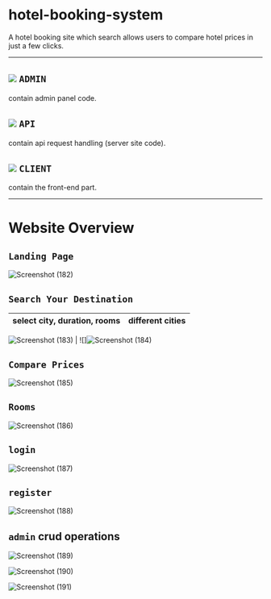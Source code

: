 # hotel-booking-system
A hotel booking site which search allows users to compare hotel prices in just a few clicks.




---
## ![](https://via.placeholder.com/15/f03c15/f03c15.png)   ``ADMIN ``
contain admin panel code.

## ![](https://via.placeholder.com/15/c5f015/c5f015.png) ``API ``
contain api request handling (server site code).

## ![](https://via.placeholder.com/15/1589F0/1589F0.png)  ``CLIENT``
contain the front-end part.

---
# Website Overview
## `Landing Page`
![Screenshot (182)](https://github.com/Shreejeshu/RedDoorz/assets/129499258/db6eb614-ba84-409f-ab8b-4d76c11926a8)



## `Search Your Destination`
  select city, duration, rooms         |  different cities
:-------------------------:|:-------------------------:

![Screenshot (183)](https://github.com/Shreejeshu/RedDoorz/assets/129499258/a8c9446f-1fda-450b-9959-b2b1d496c72c) | ![]![Screenshot (184)](https://github.com/Shreejeshu/RedDoorz/assets/129499258/250a6388-5a5c-4cc6-996a-aa43392006ed)

## `Compare Prices`
![Screenshot (185)](https://github.com/Shreejeshu/RedDoorz/assets/129499258/bded0688-6316-4918-81a4-c04f427e8768)
## `Rooms`
![Screenshot (186)](https://github.com/Shreejeshu/RedDoorz/assets/129499258/5cb8fd4c-a3c3-4e28-b12e-ff7f41dd0319)

## `login`
![Screenshot (187)](https://github.com/Shreejeshu/RedDoorz/assets/129499258/5304f91a-5047-4f8f-b0be-1d7419130a73)

## `register`

![Screenshot (188)](https://github.com/Shreejeshu/RedDoorz/assets/129499258/3a2cb3e7-8dd5-4015-8feb-8ee1281810b6)

## `admin` crud operations
![Screenshot (189)](https://github.com/Shreejeshu/RedDoorz/assets/129499258/352f6cc0-f190-46e8-8e76-a875d999eaa3)

![Screenshot (190)](https://github.com/Shreejeshu/RedDoorz/assets/129499258/49cf6c4e-adf8-4392-a16d-aa509e53dcc7)

![Screenshot (191)](https://github.com/Shreejeshu/RedDoorz/assets/129499258/726134f4-9acd-4b41-af36-2cbfe430862c)


